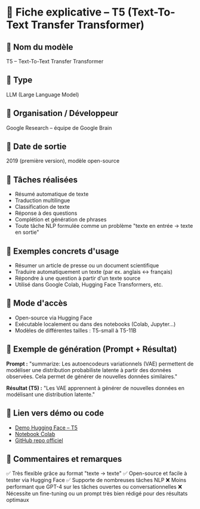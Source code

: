 # 🧠 Fiche explicative – T5 (Text-To-Text Transfer Transformer)

## 🔹 Nom du modèle
T5 – Text-To-Text Transfer Transformer

## 🔹 Type
LLM (Large Language Model)

## 🔹 Organisation / Développeur
Google Research – équipe de Google Brain

## 🔹 Date de sortie
2019 (première version), modèle open-source

## 🔹 Tâches réalisées
- Résumé automatique de texte
- Traduction multilingue
- Classification de texte
- Réponse à des questions
- Complétion et génération de phrases
- Toute tâche NLP formulée comme un problème "texte en entrée → texte en sortie"

## 🔹 Exemples concrets d'usage
- Résumer un article de presse ou un document scientifique
- Traduire automatiquement un texte (par ex. anglais ↔ français)
- Répondre à une question à partir d'un texte source
- Utilisé dans Google Colab, Hugging Face Transformers, etc.

## 🔹 Mode d'accès
- Open-source via Hugging Face
- Exécutable localement ou dans des notebooks (Colab, Jupyter...)
- Modèles de différentes tailles : T5-small à T5-11B

## 🔹 Exemple de génération (Prompt + Résultat)
**Prompt :**
"summarize: Les autoencodeurs variationnels (VAE) permettent de modéliser une distribution probabiliste latente à partir des données observées. Cela permet de générer de nouvelles données similaires."

**Résultat (T5) :**
"Les VAE apprennent à générer de nouvelles données en modélisant une distribution latente."

## 🔹 Lien vers démo ou code
- [Demo Hugging Face – T5](https://huggingface.co/t5-base)
- [Notebook Colab](https://colab.research.google.com/github/google-research/text-to-text-transfer-transformer/blob/main/notebooks/t5-trivia.ipynb)
- [GitHub repo officiel](https://github.com/google-research/text-to-text-transfer-transformer)

## 🔹 Commentaires et remarques
✅ Très flexible grâce au format "texte → texte"
✅ Open-source et facile à tester via Hugging Face
✅ Supporte de nombreuses tâches NLP
❌ Moins performant que GPT-4 sur les tâches ouvertes ou conversationnelles
❌ Nécessite un fine-tuning ou un prompt très bien rédigé pour des résultats optimaux 